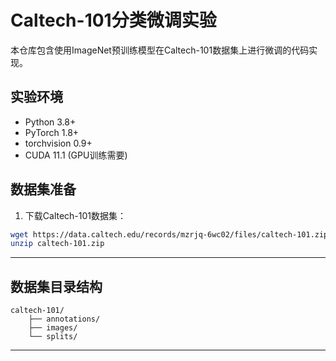 # Caltech-101分类微调实验

本仓库包含使用ImageNet预训练模型在Caltech-101数据集上进行微调的代码实现。

## 实验环境

- Python 3.8+
- PyTorch 1.8+
- torchvision 0.9+
- CUDA 11.1 (GPU训练需要)

## 数据集准备

1. 下载Caltech-101数据集：
```bash
wget https://data.caltech.edu/records/mzrjq-6wc02/files/caltech-101.zip
unzip caltech-101.zip
```
---

## 数据集目录结构

```
caltech-101/
    ├── annotations/
    ├── images/
    └── splits/
```

---
